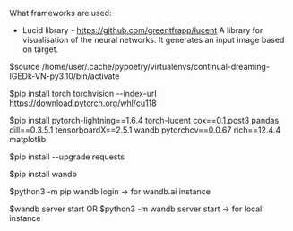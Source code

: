 


What frameworks are used:
* Lucid library - https://github.com/greentfrapp/lucent
A library for visualisation of the neural networks. It generates an input image based on target.


$source /home/user/.cache/pypoetry/virtualenvs/continual-dreaming-IGEDk-VN-py3.10/bin/activate

$pip install torch torchvision --index-url https://download.pytorch.org/whl/cu118

$pip install pytorch-lightning==1.6.4 torch-lucent cox==0.1.post3 pandas dill==0.3.5.1 tensorboardX==2.5.1 wandb pytorchcv==0.0.67 rich==12.4.4 matplotlib

$pip install --upgrade requests

$pip install wandb

$python3 -m pip wandb login -> for wandb.ai instance

$wandb server start OR $python3 -m wandb server start -> for local instance